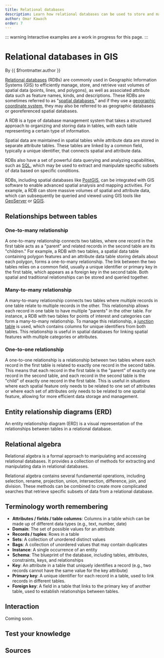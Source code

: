 ```yaml
---
title: Relational databases
description: Learn how relational databases can be used to store and manage spatial data.
author: Omar Kawach
order: 7
---
```


<!-- TODO: ETL -->
::: warning
Interactive examples are a work in progress for this page.
:::

# Relational databases in GIS

By {{ $frontmatter.author }}

[Relational databases](https://en.wikipedia.org/wiki/Relational_database) (RDBs) are commonly used in Geographic Information Systems (GIS) to efficiently manage, store, and retrieve vast volumes of spatial data (points, lines, and polygons), as well as associated attribute data such as feature names, kinds, and descriptions. These RDBs are sometimes referred to as "[spatial databases](https://en.wikipedia.org/wiki/Spatial_database)," and if they use a [geographic coordinate system](https://en.wikipedia.org/wiki/Geographic_coordinate_system), they may also be referred to as geographic databases or georeferenced spatial databases.

A RDB is a type of database management system that takes a structured approach to organizing and storing data in tables, with each table representing a certain type of information.

Spatial data are maintained in spatial tables while attribute data are stored in separate attribute tables. These tables are linked by a common field, typically a unique identifier, that connects spatial and attribute data.

RDBs also have a set of powerful data querying and analyzing capabilities, such as [SQL](https://en.wikipedia.org/wiki/SQL), which may be used to extract and manipulate specific subsets of data based on specific conditions.

RDBs, including spatial databases like [PostGIS](https://postgis.net/), can be integrated with GIS software to enable advanced spatial analysis and mapping activities. For example, a RDB can store massive volumes of spatial and attribute data, which can subsequently be queried and viewed using GIS tools like [GeoServer](https://geoserver.org/) or [QGIS](https://www.qgis.org/).

## Relationships between tables

### One-to-many relationship

A one-to-many relationship connects two tables, where one record in the first table acts as a "parent" and related records in the second table are its "children." For example, a RDB with two tables, a spatial data table containing polygon features and an attribute data table storing details about each polygon, forms a one-to-many relationship. The link between the two tables relies on a common field, usually a unique identifier or primary key in the first table, which appears as a foreign key in the second table. Both spatial and traditional relationships can be stored and queried together.

### Many-to-many relationship

A many-to-many relationship connects two tables where multiple records in one table relate to multiple records in the other. This relationship allows each record in one table to have multiple "parents" in the other table. For instance, a RDB with two tables for points of interest and categories can form a many-to-many relationship. To manage this relationship, a [junction table](https://en.wikipedia.org/wiki/Associative_entity) is used, which contains columns for unique identifiers from both tables. This relationship is useful in spatial databases for linking spatial features with multiple categories or attributes.

### One-to-one relationship

A one-to-one relationship is a relationship between two tables where each record in the first table is related to exactly one record in the second table. This means that each record in the first table is the "parent" of exactly one record in the second table, and each record in the second table is the "child" of exactly one record in the first table. This is useful in situations where each spatial feature only needs to be related to one set of attributes or where each set of attributes only needs to be related to one spatial feature, allowing for more efficient data storage and management.

## Entity relationship diagrams (ERD)

An entity relationship diagram (ERD) is a visual representation of the relationships between tables in a relational database.

## Relational algebra

Relational algebra is a formal approach to manipulating and accessing relational databases. It provides a collection of methods for extracting and manipulating data in relational databases. 

Relational algebra contains several fundamental operations, including selection, rename, projection, union, intersection, difference, join, and division. These methods can be combined to create more complicated searches that retrieve specific subsets of data from a relational database. 

## Terminology worth remembering

- **Attributes / fields / table columns**: Columns in a table which can be made up of different data types (e.g., text, number, date)
- **Domain**: The set of possible values for an attribute
- **Records / tuples**: Rows in a table
- **Sets**: A collection of unordered distinct values
- **Bags**: A collection of unordered values that may contain duplicates
- **Instance**: A single occurrence of an entity
- **Schema**: The blueprint of the database, including tables, attributes, constraints, keys, and relationships
- **Key**: An attribute in a table that uniquely identifies a record (e.g., two records cannot have the same value for the key attribute)
- **Primary key**: A unique identifier for each record in a table, used to link records in different tables.
- **Foreign key**: A field in a table that links to the primary key of another table, used to establish relationships between tables.

## Interaction

Coming soon.

## Test your knowledge

<Quiz :quiz-data="
    {
        questions: [
            {
            question: 'Can a spatial database have non-spatial relationships?',
            options: [
                {
                answer: 'Yes',
                key: 1
                },
                {
                answer: 'No',
                key: 2
                }
            ],
            correctAnswer: 1
            },
        ]
    }" 
/>

## Sources

<Sources 
  :sources="
    [{
        title: 'Section Five - What Are Relational Databases and Geodatabases',
        author: 'Learn GIS',
        url: 'https://vector.geospatial.science/textbook/chapter-four/what-are-relational-databases-and-geodatabases',
    },
    {
        title: 'Database Systems: The Complete Book',
        author: 'Hector Garcia-Molina, Jeffrey D. Ullman and Jennifer Widom',
        url: 'http://infolab.stanford.edu/~ullman/dscb.html',
    }]"
/>
